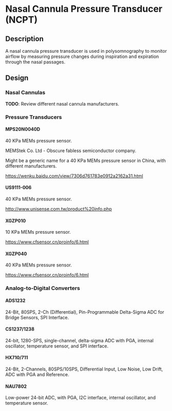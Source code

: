 # Nasal Cannula Pressure Transducer (NCPT)

## Description

A nasal cannula pressure transducer is used in polysomnography to monitor 
airflow by measuring pressure changes during inspiration and expiration through
the nasal passages.

## Design

### Nasal Cannulas

**TODO**: Review different nasal cannula manufacturers.

### Pressure Transducers

#### MPS20N0040D

40 KPa MEMs pressure sensor.

MEMStek Co. Ltd - Obscure fabless semiconductor company.

Might be a generic name for a 40 KPa MEMs pressure sensor in China, with different manufacturers.

https://wenku.baidu.com/view/7306d761783e0912a2162a31.html

#### US9111-006

40 KPa MEMs pressure sensor.

http://www.unisense.com.tw/product%20info.php

#### XGZP010

10 KPa MEMs pressure sensor.

https://www.cfsensor.cn/proinfo/6.html

#### XGZP040

40 KPa MEMs pressure sensor.

https://www.cfsensor.cn/proinfo/6.html

### Analog-to-Digital Converters

#### ADS1232

24-Bit, 80SPS, 2-Ch (Differential), Pin-Programmable Delta-Sigma ADC for Bridge Sensors, SPI Interface.

#### CS1237/1238

24-bit, 1280-SPS, single-channel, delta-sigma ADC with PGA, internal oscillator, temperature sensor, and SPI interface.

#### HX710/711

24-Bit, 2-Channels, 80SPS/10SPS, Differential Input, Low Noise, Low Drift, ADC with PGA and Reference.

#### NAU7802

Low-power 24-bit ADC, with PGA, I2C interface, internal oscillator, and temperature sensor.